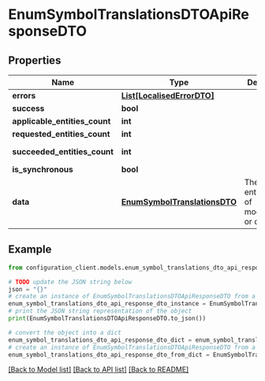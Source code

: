 # EnumSymbolTranslationsDTOApiResponseDTO


## Properties

Name | Type | Description | Notes
------------ | ------------- | ------------- | -------------
**errors** | [**List[LocalisedErrorDTO]**](LocalisedErrorDTO.md) |  | [optional] 
**success** | **bool** |  | [optional] 
**applicable_entities_count** | **int** |  | [optional] 
**requested_entities_count** | **int** |  | [optional] 
**succeeded_entities_count** | **int** |  | [optional] [readonly] 
**is_synchronous** | **bool** |  | [optional] 
**data** | [**EnumSymbolTranslationsDTO**](EnumSymbolTranslationsDTO.md) | The updated entity in case of modifications or creation | [optional] 

## Example

```python
from configuration_client.models.enum_symbol_translations_dto_api_response_dto import EnumSymbolTranslationsDTOApiResponseDTO

# TODO update the JSON string below
json = "{}"
# create an instance of EnumSymbolTranslationsDTOApiResponseDTO from a JSON string
enum_symbol_translations_dto_api_response_dto_instance = EnumSymbolTranslationsDTOApiResponseDTO.from_json(json)
# print the JSON string representation of the object
print(EnumSymbolTranslationsDTOApiResponseDTO.to_json())

# convert the object into a dict
enum_symbol_translations_dto_api_response_dto_dict = enum_symbol_translations_dto_api_response_dto_instance.to_dict()
# create an instance of EnumSymbolTranslationsDTOApiResponseDTO from a dict
enum_symbol_translations_dto_api_response_dto_from_dict = EnumSymbolTranslationsDTOApiResponseDTO.from_dict(enum_symbol_translations_dto_api_response_dto_dict)
```
[[Back to Model list]](../README.md#documentation-for-models) [[Back to API list]](../README.md#documentation-for-api-endpoints) [[Back to README]](../README.md)


